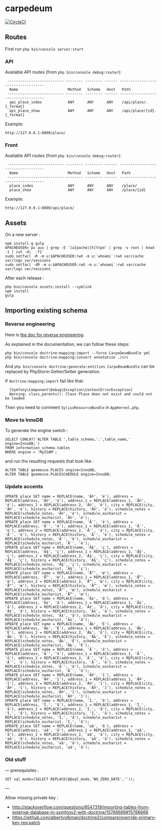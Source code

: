 carpedeum
=========

[![CircleCI](https://circleci.com/gh/carpedeum-fr/carpedeum/tree/master.svg?style=svg)](https://circleci.com/gh/carpedeum-fr/carpedeum/tree/master)

## Routes

First run `php bin/console server:start`

### API

Available API routes (from `php bin/console debug:router`):

```
 -------------------------- -------- -------- ------ -----------------------------------
  Name                       Method   Scheme   Host   Path
 -------------------------- -------- -------- ------ -----------------------------------
  api_place_index            ANY      ANY      ANY    /api/place/.{_format}
  api_place_show             ANY      ANY      ANY    /api/place/{id}.{_format}
```

Example:

```
http://127.0.0.1:8000/place/
```

### Front

Available API routes (from `php bin/console debug:router`):

```
 -------------------------- -------- -------- ------ -----------------------------------
  Name                       Method   Scheme   Host   Path
 -------------------------- -------- -------- ------ -----------------------------------
  place_index                ANY      ANY      ANY    /place/
  place_show                 ANY      ANY      ANY    /place/{id}
```

Example:

```
http://127.0.0.1:8000/api/place/
```

## Assets

On a new server :

```
npm install-g gulp
APACHEUSER=`ps aux | grep -E '[a]pache|[h]ttpd' | grep -v root | head -1 | cut -d\  -f1`
sudo setfacl -R -m u:$APACHEUSER:rwX -m u:`whoami`:rwX var/cache var/logs var/sessions
sudo setfacl -dR -m u:$APACHEUSER:rwX -m u:`whoami`:rwX var/cache var/logs var/sessions
```

After each release :

```
php bin/console assets:install --symlink
npm install
gulp
```

## Importing existing schema

### Reverse engineering

Here is [the doc for reverse engineering](http://symfony.com/doc/current/doctrine/reverse_engineering.html).

As explained in the documentation, we can follow these steps:

```
php bin/console doctrine:mapping:import --force CarpeDeumBundle yml
php bin/console doctrine:mapping:convert annotation ./src
```

And `php bin/console doctrine:generate:entities CarpeDeumBundle` can be replaced by PhpStorm Getter/Setter generation.

If `doctrine:mapping:import` fail like that:

```
  [Symfony\Component\Debug\Exception\ContextErrorException]
  Warning: class_parents(): Class Place does not exist and could not be loaded
```

Then you need to comment `SyliusResourceBundle` in `AppKernel.php`.

### Move to InnoDB

To generate the engine switch :

```
SELECT CONCAT('ALTER TABLE ',table_schema,'.',table_name,' engine=InnoDB;') 
FROM information_schema.tables 
WHERE engine = 'MyISAM';
```

and run the resulting requests that look like :

```
ALTER TABLE geomesse.PLACES engine=InnoDB;
ALTER TABLE geomesse.PLACESCHEDULE engine=InnoDB;
```

### Update accents

```
UPDATE place SET name = REPLACE(name, 'Ã©', 'é'), address = REPLACE(address, 'Ã©', 'é'), address_1 = REPLACE(address_1, 'Ã©', 'é'), address_2 = REPLACE(address_2, 'Ã©', 'é'), city = REPLACE(city, 'Ã©', 'é'), history = REPLACE(history, 'Ã©', 'é'), schedule_notes = REPLACE(schedule_notes, 'Ã©', 'é'), schedule_eucharist = REPLACE(schedule_eucharist, 'Ã©', 'é');
UPDATE place SET name = REPLACE(name, 'Ã¨', 'è'), address = REPLACE(address, 'Ã¨', 'è'), address_1 = REPLACE(address_1, 'Ã¨', 'è'), address_2 = REPLACE(address_2, 'Ã¨', 'è'), city = REPLACE(city, 'Ã¨', 'è'), history = REPLACE(history, 'Ã¨', 'è'), schedule_notes = REPLACE(schedule_notes, 'Ã¨', 'è'), schedule_eucharist = REPLACE(schedule_eucharist, 'Ã¨', 'è');
UPDATE place SET name = REPLACE(name, 'Ã§', 'ç'), address = REPLACE(address, 'Ã§', 'ç'), address_1 = REPLACE(address_1, 'Ã§', 'ç'), address_2 = REPLACE(address_2, 'Ã§', 'ç'), city = REPLACE(city, 'Ã§', 'ç'), history = REPLACE(history, 'Ã§', 'ç'), schedule_notes = REPLACE(schedule_notes, 'Ã§', 'ç'), schedule_eucharist = REPLACE(schedule_eucharist, 'Ã§', 'ç');
UPDATE place SET name = REPLACE(name, 'Å“', 'œ'), address = REPLACE(address, 'Å“', 'œ'), address_1 = REPLACE(address_1, 'Å“', 'œ'), address_2 = REPLACE(address_2, 'Å“', 'œ'), city = REPLACE(city, 'Å“', 'œ'), history = REPLACE(history, 'Å“', 'œ'), schedule_notes = REPLACE(schedule_notes, 'Å“', 'œ'), schedule_eucharist = REPLACE(schedule_eucharist, 'Å“', 'œ');
UPDATE place SET name = REPLACE(name, 'Ã¢', 'â'), address = REPLACE(address, 'Ã¢', 'â'), address_1 = REPLACE(address_1, 'Ã¢', 'â'), address_2 = REPLACE(address_2, 'Ã¢', 'â'), city = REPLACE(city, 'Ã¢', 'â'), history = REPLACE(history, 'Ã¢', 'â'), schedule_notes = REPLACE(schedule_notes, 'Ã¢', 'â'), schedule_eucharist = REPLACE(schedule_eucharist, 'Ã¢', 'â');
UPDATE place SET name = REPLACE(name, 'Ã‰', 'É'), address = REPLACE(address, 'Ã‰', 'É'), address_1 = REPLACE(address_1, 'Ã‰', 'É'), address_2 = REPLACE(address_2, 'Ã‰', 'É'), city = REPLACE(city, 'Ã‰', 'É'), history = REPLACE(history, 'Ã‰', 'É'), schedule_notes = REPLACE(schedule_notes, 'Ã‰', 'É'), schedule_eucharist = REPLACE(schedule_eucharist, 'Ã‰', 'É');
UPDATE place SET name = REPLACE(name, 'Ã´', 'ô'), address = REPLACE(address, 'Ã´', 'ô'), address_1 = REPLACE(address_1, 'Ã´', 'ô'), address_2 = REPLACE(address_2, 'Ã´', 'ô'), city = REPLACE(city, 'Ã´', 'ô'), history = REPLACE(history, 'Ã´', 'ô'), schedule_notes = REPLACE(schedule_notes, 'Ã´', 'ô'), schedule_eucharist = REPLACE(schedule_eucharist, 'Ã´', 'ô');
UPDATE place SET name = REPLACE(name, 'Ã®', 'î'), address = REPLACE(address, 'Ã®', 'î'), address_1 = REPLACE(address_1, 'Ã®', 'î'), address_2 = REPLACE(address_2, 'Ã®', 'î'), city = REPLACE(city, 'Ã®', 'î'), history = REPLACE(history, 'Ã®', 'î'), schedule_notes = REPLACE(schedule_notes, 'Ã®', 'î'), schedule_eucharist = REPLACE(schedule_eucharist, 'Ã®', 'î');
UPDATE place SET name = REPLACE(name, 'Ì‚', 'â'), address = REPLACE(address, 'Ì‚', 'â'), address_1 = REPLACE(address_1, 'Ì‚', 'â'), address_2 = REPLACE(address_2, 'Ì‚', 'â'), city = REPLACE(city, 'Ì‚', 'â'), history = REPLACE(history, 'Ì‚', 'â'), schedule_notes = REPLACE(schedule_notes, 'Ì‚', 'â'), schedule_eucharist = REPLACE(schedule_eucharist, 'Ì‚', 'â');
UPDATE place SET name = REPLACE(name, 'aâ', 'â'), address = REPLACE(address, 'aâ', 'â'), address_1 = REPLACE(address_1, 'aâ', 'â'), address_2 = REPLACE(address_2, 'aâ', 'â'), city = REPLACE(city, 'aâ', 'â'), history = REPLACE(history, 'aâ', 'â'), schedule_notes = REPLACE(schedule_notes, 'aâ', 'â'), schedule_eucharist = REPLACE(schedule_eucharist, 'aâ', 'â');
```

### Old stuff

— prerequisites :
```
SET sql_mode=(SELECT REPLACE(@@sql_mode,'NO_ZERO_DATE',''));
```

— 

Allow missing private key : 
- http://stackoverflow.com/questions/6547319/importing-tables-from-external-database-in-symfony2-with-doctrine/15766666#15766666
- https://github.com/albertvolkman/doctrine2/compare/override-primary-key-req.patch

